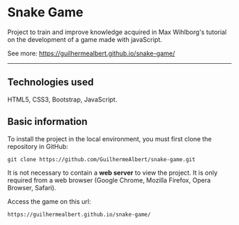 # Snake Game

Project to train and improve knowledge acquired in Max Wihlborg's tutorial on the development of a game made with javaScript.

See more: https://guilhermealbert.github.io/snake-game/

----

## Technologies used
HTML5, CSS3, Bootstrap, JavaScript.

## Basic information
To install the project in the local environment, you must first clone the repository in GitHub:

```shell 
git clone https://github.com/GuilhermeAlbert/snake-game.git
```

It is not necessary to contain a **web server** to view the project. It is only required from a web browser (Google Chrome, Mozilla Firefox, Opera Browser, Safari).

Access the game on this url:

`https://guilhermealbert.github.io/snake-game/`
